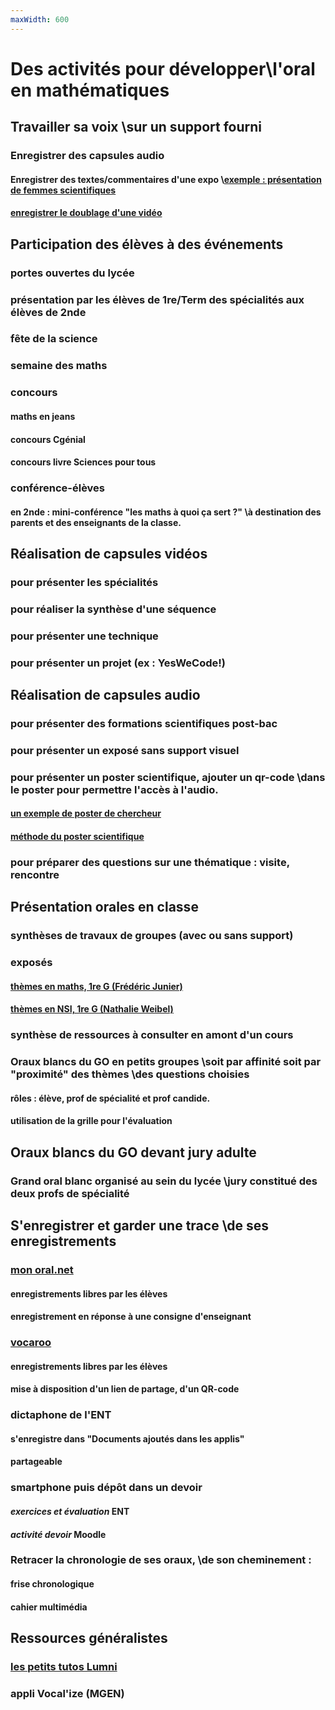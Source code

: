 ```yaml
---
maxWidth: 600
---
```


# Des activités pour développer\\l'oral en mathématiques <!--fold-->
## Travailler sa voix \\sur un support fourni <!--fold-->

### Enregistrer des capsules audio
#### Enregistrer des textes/commentaires d'une expo \\[exemple : présentation de femmes scientifiques](https://femmes-et-maths.fr/maths-info-avec-elles/)
#### [enregistrer le doublage d'une vidéo](https://histoire-geographie.discip.ac-caen.fr/spip.php?article379)

## Participation des élèves à des événements <!--fold-->
### portes ouvertes du lycée
### présentation par les élèves de  1re/Term des spécialités aux élèves de 2nde
### fête de la science
### semaine des maths
### concours
#### maths en jeans
#### concours Cgénial
#### concours livre Sciences pour tous
### conférence-élèves
#### en 2nde : mini-conférence "les maths à quoi ça sert ?" \\à destination des parents et des enseignants de la classe.

## Réalisation de capsules vidéos <!--fold-->
### pour présenter les spécialités
### pour réaliser la synthèse d'une séquence
### pour présenter une technique
### pour présenter un projet (ex : YesWeCode!)

## Réalisation de capsules audio <!--fold-->
### pour présenter des formations scientifiques post-bac
### pour présenter un exposé sans support visuel
### pour présenter un poster scientifique, ajouter un qr-code \\dans le poster pour permettre l'accès à l'audio.
#### [un exemple de poster de chercheur](https://orfee.hepl.ch/handle/20.500.12162/4277)
#### [méthode du poster scientifique](https://bu.univ-larochelle.fr/actualites/concevoir-un-poster-scientifique/)
### pour préparer des questions sur une thématique : visite, rencontre

## Présentation orales en classe <!--fold-->

### synthèses de travaux de groupes (avec ou sans support)
### exposés
#### [thèmes en maths, 1re G (Frédéric Junier)](https://parc-nsi.github.io/parcmaths/premiere/sujets_oral/)
#### [thèmes en NSI, 1re G (Nathalie Weibel)](https://www.carnets.info/nsi_premiere/exposes/)
### synthèse de ressources à consulter en amont d'un cours

### Oraux blancs du GO en petits groupes \\soit par affinité soit par "proximité" des thèmes \\des questions choisies
#### rôles : élève,  prof de spécialité et prof candide.
#### utilisation de la grille pour l'évaluation

## Oraux blancs du GO devant jury adulte <!--fold-->
### Grand oral blanc organisé au sein du lycée \\jury constitué des deux profs de spécialité


## S'enregistrer et garder une trace \\de ses enregistrements <!--fold-->
### [mon oral.net](https://www.mon-oral.net)
#### enregistrements libres par les élèves
#### enregistrement en réponse à une consigne d'enseignant

### [vocaroo](https://vocaroo.com)
#### enregistrements libres par les élèves
#### mise à disposition d'un lien de partage, d'un QR-code

### dictaphone de l'ENT
#### s'enregistre dans "Documents ajoutés dans les applis"
#### partageable
### smartphone puis dépôt dans un devoir
#### *exercices et évaluation* ENT
#### *activité devoir* Moodle

### Retracer la chronologie de ses oraux, \\de son cheminement  :
#### frise chronologique
#### cahier multimédia

## Ressources généralistes <!--fold-->
### [les petits tutos Lumni](https://www.lumni.fr/programme/les-petits-tutos-du-grand-oral)

### appli Vocal'ize (MGEN)
